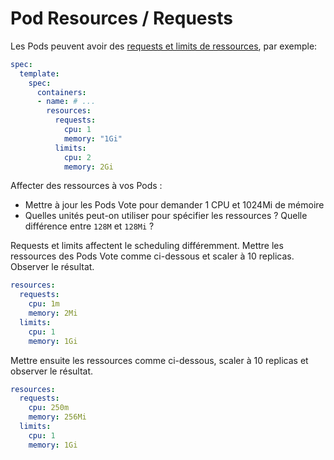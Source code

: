 # Pod Resources / Requests

Les Pods peuvent avoir des [requests et limits de ressources](https://kubernetes.io/docs/concepts/configuration/manage-resources-containers/), par exemple:

```yaml
spec:
  template:
    spec:
      containers:
      - name: # ...
        resources:
          requests:
            cpu: 1
            memory: "1Gi"
          limits:
            cpu: 2
            memory: 2Gi
```

Affecter des ressources à vos Pods :
- Mettre à jour les Pods Vote pour demander 1 CPU et 1024Mi de mémoire
- Quelles unités peut-on utiliser pour spécifier les ressources ? Quelle différence entre `128M` et `128Mi` ?

Requests et limits affectent le scheduling différemment. Mettre les ressources des Pods Vote comme ci-dessous et scaler à 10 replicas. Observer le résultat.

```yml
resources:
  requests:
    cpu: 1m
    memory: 2Mi
  limits:
    cpu: 1
    memory: 1Gi
```

Mettre ensuite les ressources comme ci-dessous, scaler à 10 replicas et observer le résultat.

```yml
resources:
  requests:
    cpu: 250m
    memory: 256Mi
  limits:
    cpu: 1
    memory: 1Gi
```
